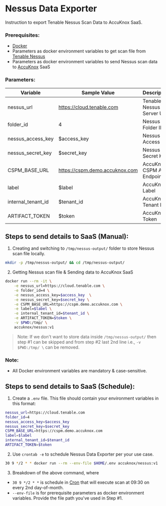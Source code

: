 # Nessus Data Exporter
Instruction to export Tenable Nessus Scan Data to AccuKnox SaaS.

### Prerequisites:
- [Docker](https://docs.docker.com/engine/install/)
- Parameters as docker environment variables to get scan file from [Tenable Nessus](https://www.tenable.com/products/nessus)
- Parameters as docker environment variables to send Nessus scan data to [AccuKnox](https://accuknox.com) SaaS

### Parameters:
| Variable             | Sample Value                   | Description                            |
| -------------------- | ------------------------------ | -------------------------------------- |
| nessus_url           | https://cloud.tenable.com      | Tenable Nessus Server URL              |
| folder_id            | 4                              | Nessus Folder ID                       |
| nessus_access_key    | $access_key                    | Nessus Access Key                      |
| nessus_secret_key    | $secret_key                    | Nessus Secret Key                      |
| CSPM_BASE_URL        | https://cspm.demo.accuknox.com | AccuKnox CSPM API Endpoint             |
| label                | $label                         | AccuKnox Label                         |
| internal_tenant_id   | $tenant_id                     | AccuKnox Tenant ID                     |
| ARTIFACT_TOKEN       | $token                         | AccuKnox Token                         |

## Steps to send details to SaaS (Manual):
1. Creating and switching to `/tmp/nessus-output/` folder to store Nessus scan file locally.
```sh
mkdir -p /tmp/nessus-output/ && cd /tmp/nessus-output/
```

2. Getting Nessus scan file & Sending data to AccuKnox SaaS
```bash
docker run --rm -it \
    -e nessus_url=https://cloud.tenable.com \
    -e folder_id=4 \
    -e nessus_access_key=$access_key  \
    -e nessus_secret_key=$secret_key \
    -e CSPM_BASE_URL=https://cspm.demo.accuknox.com \
    -e label=$label \
    -e internal_tenant_id=$tenant_id \
    -e ARTIFACT_TOKEN=$token \
    -v $PWD:/tmp/ \
    accuknox/nessus:v1
```

> Note: If we don't want to store data inside `/tmp/nessus-output/` then step #1 can be skipped and from step #2 last 2nd line i.e., `-v $PWD:/tmp/ \` can be removed.

### Note:
- All Docker environment variables are mandatory & case-sensitive.

## Steps to send details to SaaS (Schedule):
1. Create a `.env` file. This file should contain your environment variables in this format:
```sh
nessus_url=https://cloud.tenable.com
folder_id=4
nessus_access_key=$access_key
nessus_secret_key=$secret_key
CSPM_BASE_URL=https://cspm.demo.accuknox.com
label=$label
internal_tenant_id=$tenant_id
ARTIFACT_TOKEN=$token
```

2. Use `crontab -e` to schedule Nessus Data Exporter  per your use case.
```sh
30 9 */2 * * docker run --rm --env-file $HOME/.env accuknox/nessus:v1
```

3. Breakdown of the above command, where
 - `30 9 */2 * *` is schedule in [Cron](https://crontab.guru/#30_9_*/2_*_*) that will execute scan at 09:30 on every 2nd day-of-month.
 - `--env-file` is for prerequisite parameters as docker environment variables. Provide the file path you've used in Step #1.
